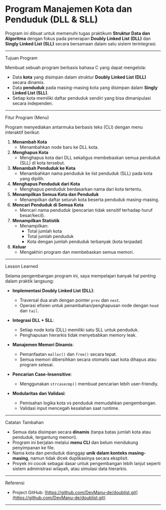 # Program Manajemen Kota dan Penduduk (DLL & SLL)

Program ini dibuat untuk memenuhi tugas praktikum **Struktur Data dan Algoritma** dengan fokus pada penerapan **Doubly Linked List (DLL)** dan **Singly Linked List (SLL)** secara bersamaan dalam satu sistem terintegrasi.

---

Tujuan Program

Membuat sebuah program berbasis bahasa C yang dapat mengelola:

- Data **kota** yang disimpan dalam struktur **Doubly Linked List (DLL)** secara dinamis.
- Data **penduduk** pada masing-masing kota yang disimpan dalam **Singly Linked List (SLL)**.
- Setiap kota memiliki daftar penduduk sendiri yang bisa dimanipulasi secara independen.

---

Fitur Program (Menu)

Program menyediakan antarmuka berbasis teks (CLI) dengan menu interaktif berikut:

1. **Menambah Kota**
   - Menambahkan node baru ke DLL kota.
2. **Menghapus Kota**
   - Menghapus kota dari DLL sekaligus membebaskan semua penduduk (SLL) di kota tersebut.
3. **Menambah Penduduk ke Kota**
   - Menambahkan nama penduduk ke list penduduk (SLL) pada kota yang dipilih.
4. **Menghapus Penduduk dari Kota**
   - Menghapus penduduk berdasarkan nama dari kota tertentu.
5. **Menampilkan Semua Kota dan Penduduk**
   - Menampilkan daftar seluruh kota beserta penduduk masing-masing.
6. **Mencari Penduduk di Semua Kota**
   - Mencari nama penduduk (pencarian tidak sensitif terhadap huruf besar/kecil).
7. **Menampilkan Statistik**
   - Menampilkan:
     - Total jumlah kota
     - Total jumlah penduduk
     - Kota dengan jumlah penduduk terbanyak (kota terpadat)
8. **Keluar**
   - Mengakhiri program dan membebaskan semua memori.

---

Lesson Learned

Selama pengembangan program ini, saya mempelajari banyak hal penting dalam praktik langsung:

- **Implementasi Doubly Linked List (DLL)**:
  - Traversal dua arah dengan pointer `prev` dan `next`.
  - Operasi efisien untuk penambahan/penghapusan node dengan `head` dan `tail`.

- **Integrasi DLL + SLL**:
  - Setiap node kota (DLL) memiliki satu SLL untuk penduduk.
  - Penghapusan hierarkis tidak menyebabkan memory leak.

- **Manajemen Memori Dinamis**:
  - Pemanfaatan `malloc()` dan `free()` secara tepat.
  - Semua memori dibersihkan secara otomatis saat kota dihapus atau program selesai.

- **Pencarian Case-Insensitive**:
  - Menggunakan `strcasecmp()` membuat pencarian lebih user-friendly.

- **Modularitas dan Validasi**:
  - Pemisahan logika kota vs penduduk memudahkan pengembangan.
  - Validasi input mencegah kesalahan saat runtime.

---

Catatan Tambahan

- Semua data disimpan secara **dinamis** (tanpa batas jumlah kota atau penduduk, tergantung memori).
- Program ini berjalan melalui **menu CLI** dan belum mendukung penyimpanan ke file.
- Nama kota dan penduduk dianggap **unik dalam konteks masing-masing**, namun tidak dicek duplikasinya secara eksplisit.
- Proyek ini cocok sebagai dasar untuk pengembangan lebih lanjut seperti sistem administrasi wilayah, atau simulasi data hierarkis.

---

Referensi

- Project GitHub: [https://github.com/DevManu-de/doublist.git](https://github.com/DevManu-de/doublist.git)

---

